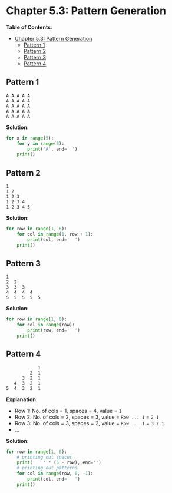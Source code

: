 # Chapter 5.3: Pattern Generation

**Table of Contents**:

- [Chapter 5.3: Pattern Generation](#chapter-53-pattern-generation)
  - [Pattern 1](#pattern-1)
  - [Pattern 2](#pattern-2)
  - [Pattern 3](#pattern-3)
  - [Pattern 4](#pattern-4)

## Pattern 1

```
A A A A A
A A A A A
A A A A A
A A A A A
A A A A A
```

**Solution:**

```python
for x in range(5):
    for y in range(5):
        print('A', end=' ')
    print()
```

## Pattern 2

```
1
1 2
1 2 3
1 2 3 4
1 2 3 4 5
```

**Solution:**

```python
for row in range(1, 6):
    for col in range(1, row + 1):
        print(col, end='  ')
    print()
```

## Pattern 3

```
1
2  2
3  3  3
4  4  4  4
5  5  5  5  5
```

**Solution:**

```python
for row in range(1, 6):
    for col in range(row):
        print(row, end='  ')
    print()
```

## Pattern 4

```
            1
         2  1
      3  2  1
   4  3  2  1
5  4  3  2  1
```

**Explanation:**

- Row 1:  No. of cols = 1, spaces = 4, value = `1`
- Row 2:  No. of cols = 2, spaces = 3, value = `Row ... 1` = `2 1`
- Row 3:  No. of cols = 3, spaces = 2, value = `Row ... 1` = `3 2 1`
- ...

**Solution:**

```python
for row in range(1, 6):
    # printing out spaces
    print('   ' * (5 - row), end='')
    # printing out patterns
    for col in range(row, 0, -1):
        print(col, end='  ')
    print()
```
